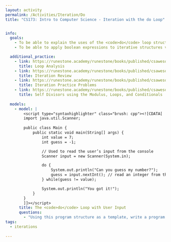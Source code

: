 ```yaml
---
layout: activity
permalink: /Activities/Iteration/Do
title: "CS173: Intro to Computer Science - Iteration with the do Loop"


info:
  goals: 
    - To be able to explain the uses of the <code>do</code> loop structure 
    - To be able to apply boolean expressions to iterative structures via the <code>do</code> loop    

  additional_practice:
    - link: https://runestone.academy/runestone/books/published/csawesome/Unit4-Iteration/topic-4-5-loop-analysis.html
      title: Loop Analysis
    - link: https://runestone.academy/runestone/books/published/csawesome/Unit4-Iteration/Exercises.html
      title: Iteration Review
    - link: https://runestone.academy/runestone/books/published/csawesome/Unit4-Iteration/topic-4-8-practice-coding.html
      title: Iteration Practice Problems
    - link: https://runestone.academy/runestone/books/published/csawesome/Unit4-Iteration/FRQselfDivisorA.html
      title: Self Divisors using the Modulus, Loops, and Conditionals
      
  models:
    - model: |
        <script type="syntaxhighlighter" class="brush: cpp"><![CDATA[
        import java.util.Scanner;
        
        public class Main {
            public static void main(String[] args) {
                int value = 7;
                int guess = -1;

                // Used to read the user’s input from the console
                Scanner input = new Scanner(System.in);

                do {
                    System.out.println("Can you guess my number?");
                    guess = input.nextInt(); // read an integer from the keyboard
                } while(guess != value);

                System.out.println("You got it!");
            }
        }
        ]]></script>        
      title: The <code>do</code> Loop with User Input
      questions: 
        - "Using this program structure as a template, write a program to ask the user to enter a menu option between 1 and 4.  Print out one of four different messages depending on the menu option they choose, and if they do not enter a number between 1 and 4, continue prompting them until they do so."
tags:
  - iterations
  
---
```


